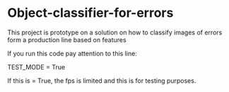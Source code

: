# Object-classifier-for-errors
This project is prototype on a solution on how to classify images of errors form a production line based on features


If you run this code pay attention to this line:

TEST_MODE = True

If this is = True, the fps is limited and this is for testing purposes.
